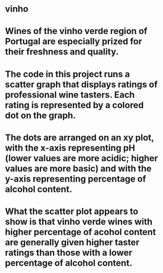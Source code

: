 # vinho
# Wines of the vinho verde region of Portugal are especially prized for their freshness and quality.
# The code in this project runs a scatter graph that displays ratings of professional wine tasters. Each rating is represented by a colored dot on the graph.
# The dots are arranged on an xy plot, with the x-axis representing pH (lower values are more acidic; higher values are more basic) and with the y-axis representing percentage of alcohol content.

# What the scatter plot appears to show is that vinho verde wines with higher percentage of acohol content are generally given higher taster ratings than those with a lower percentage of alcohol content.
